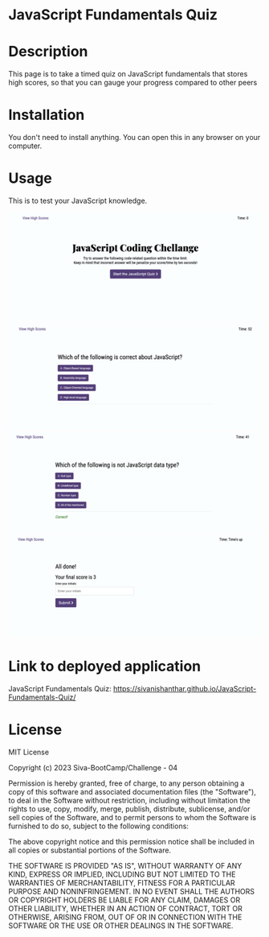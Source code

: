 # JavaScript Fundamentals Quiz

# Description

This page is to take a timed quiz on JavaScript fundamentals that stores high scores, so that you can gauge your progress compared to other peers

# Installation

You don't need to install anything. You can open this in any browser on your computer.

# Usage

This is to test your JavaScript knowledge.

![Start Page](images/startScreen.png)
![Qestion Start](images/questionStart.png)
![Correct Answer](images/correctAnswer.png)
![All Done](images/alldone.png)




# Link to deployed application

JavaScript Fundamentals Quiz: https://sivanishanthar.github.io/JavaScript-Fundamentals-Quiz/

# License

MIT License

Copyright (c) 2023 Siva-BootCamp/Challenge - 04

Permission is hereby granted, free of charge, to any person obtaining a copy
of this software and associated documentation files (the "Software"), to deal
in the Software without restriction, including without limitation the rights
to use, copy, modify, merge, publish, distribute, sublicense, and/or sell
copies of the Software, and to permit persons to whom the Software is
furnished to do so, subject to the following conditions:

The above copyright notice and this permission notice shall be included in all
copies or substantial portions of the Software.

THE SOFTWARE IS PROVIDED "AS IS", WITHOUT WARRANTY OF ANY KIND, EXPRESS OR
IMPLIED, INCLUDING BUT NOT LIMITED TO THE WARRANTIES OF MERCHANTABILITY,
FITNESS FOR A PARTICULAR PURPOSE AND NONINFRINGEMENT. IN NO EVENT SHALL THE
AUTHORS OR COPYRIGHT HOLDERS BE LIABLE FOR ANY CLAIM, DAMAGES OR OTHER
LIABILITY, WHETHER IN AN ACTION OF CONTRACT, TORT OR OTHERWISE, ARISING FROM,
OUT OF OR IN CONNECTION WITH THE SOFTWARE OR THE USE OR OTHER DEALINGS IN THE
SOFTWARE.
